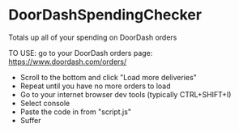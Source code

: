 # DoorDashSpendingChecker
Totals up all of your spending on DoorDash orders

TO USE: go to your DoorDash orders page: https://www.doordash.com/orders/
- Scroll to the bottom and click "Load more deliveries"
- Repeat until you have no more orders to load
- Go to your internet browser dev tools (typically CTRL+SHIFT+I)
- Select console
- Paste the code in from "script.js"
- Suffer

